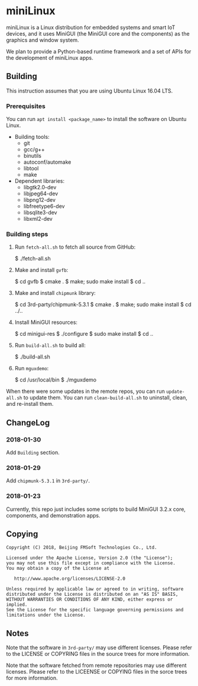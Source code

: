 # miniLinux

miniLinux is a Linux distribution for embedded systems and smart IoT devices, 
and it uses MiniGUI (the MiniGUI core and the components) as the graphics and
window system.

We plan to provide a Python-based runtime framework and a set of APIs 
for the development of miniLinux apps.

## Building

This instruction assumes that you are using Ubuntu Linux 16.04 LTS.

### Prerequisites

You can run `apt install <package_name>` to install the software on Ubuntu Linux.

  * Building tools:
    * git
    * gcc/g++
    * binutils
    * autoconf/automake
    * libtool
    * make
 * Dependent libraries:
    * libgtk2.0-dev
    * libjpeg64-dev
    * libpng12-dev
    * libfreetype6-dev
    * libsqlite3-dev
    * libxml2-dev

### Building steps

1. Run `fetch-all.sh` to fetch all source from GitHub:

    $ ./fetch-all.sh

2. Make and install `gvfb`:

    $ cd gvfb
    $ cmake .
    $ make; sudo make install
    $ cd ..

3. Make and install `chipmunk` library:

    $ cd 3rd-party/chipmunk-5.3.1
    $ cmake .
    $ make; sudo make install
    $ cd ../..

4. Install MiniGUI resources:

    $ cd minigui-res
    $ ./configure
    $ sudo make install
    $ cd ..

5. Run `build-all.sh` to build all:

    $ ./build-all.sh

6. Run `mguxdemo`:

    $ cd /usr/local/bin
    $ ./mguxdemo

When there were some updates in the remote repos, you can run `update-all.sh` to
update them. You can run `clean-build-all.sh` to uninstall, clean, 
and re-install them.

## ChangeLog

### 2018-01-30

Add `Building` section.

### 2018-01-29

Add `chipmunk-5.3.1` in `3rd-party/`.

### 2018-01-23

Currently, this repo just includes some scripts to build MiniGUI 3.2.x
core, components, and demonstration apps.

## Copying

    Copyright (C) 2018, Beijing FMSoft Technologies Co., Ltd.

    Licensed under the Apache License, Version 2.0 (the "License");
    you may not use this file except in compliance with the License.
    You may obtain a copy of the License at

       http://www.apache.org/licenses/LICENSE-2.0

    Unless required by applicable law or agreed to in writing, software
    distributed under the License is distributed on an "AS IS" BASIS,
    WITHOUT WARRANTIES OR CONDITIONS OF ANY KIND, either express or implied.
    See the License for the specific language governing permissions and
    limitations under the License.

## Notes

Note that the software in `3rd-party/` may use different licenses. 
Please refer to the LICENSE or COPYRING files in the source trees for more 
information.

Note that the software fetched from remote repositories may use different
licenses.  Please refer to the LICEENSE or COPYING files in the sorce trees
for more information.

